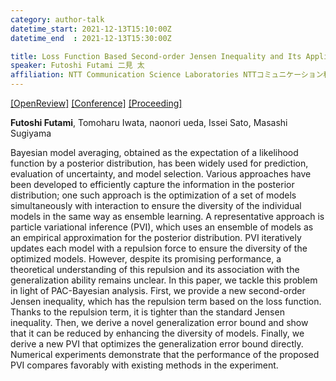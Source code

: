 ```yaml
---
category: author-talk
datetime_start: 2021-12-13T15:10:00Z
datetime_end  : 2021-12-13T15:30:00Z

title: Loss Function Based Second-order Jensen Inequality and Its Application to Particle Variational Inference
speaker: Futoshi Futami 二見 太
affiliation: NTT Communication Science Laboratories NTTコミュニケーション科学基礎研究所
---
```


[[OpenReview]](https://openreview.net/forum?id=St4i_-UoQWQ)
[[Conference]](https://neurips.cc/Conferences/2021/Schedule?showEvent=27276)
[[Proceeding]](https://proceedings.neurips.cc/paper/2021/hash/36165c62f7b7df72863d470d73302627-Abstract.html)

**Futoshi Futami**, Tomoharu Iwata, naonori ueda, Issei Sato, Masashi Sugiyama

Bayesian model averaging, obtained as the expectation of a likelihood function by a posterior distribution, has been widely used for prediction, evaluation of uncertainty, and model selection. Various approaches have been developed to efficiently capture the information in the posterior distribution; one such approach is the optimization of a set of models simultaneously with interaction to ensure the diversity of the individual models in the same way as ensemble learning. A representative approach is particle variational inference (PVI), which uses an ensemble of models as an empirical approximation for the posterior distribution. PVI iteratively updates each model with a repulsion force to ensure the diversity of the optimized models. However, despite its promising performance, a theoretical understanding of this repulsion and its association with the generalization ability remains unclear. In this paper, we tackle this problem in light of PAC-Bayesian analysis. First, we provide a new second-order Jensen inequality, which has the repulsion term based on the loss function. Thanks to the repulsion term, it is tighter than the standard Jensen inequality. Then, we derive a novel generalization error bound and show that it can be reduced by enhancing the diversity of models. Finally, we derive a new PVI that optimizes the generalization error bound directly. Numerical experiments demonstrate that the performance of the proposed PVI compares favorably with existing methods in the experiment.
